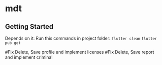 # mdt

## Getting Started

Depends on it:
Run this commands in project folder:
`flutter clean`
`flutter pub get`


#Fix Delete, Save profile and implement licenses
#Fix Delete, Save report and implement criminal